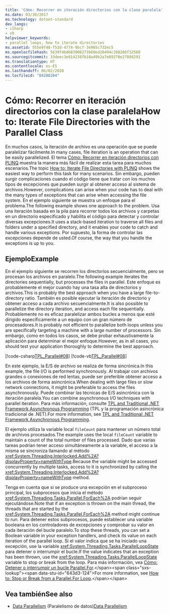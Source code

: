 ```yaml
---
title: 'Cómo: Recorrer en iteración directorios con la clase paralela'
ms.date: 03/30/2017
ms.technology: dotnet-standard
dev_langs:
- csharp
- vb
helpviewer_keywords:
- parallel loops, how to iterate directories
ms.assetid: 555e9f48-f53d-4774-9bcf-3e965c732ec5
ms.openlocfilehash: 5639f4bdb83906273b60ed20494c288286f32560
ms.sourcegitcommit: 33deec3e814238fb18a49b2a7e89278e27888291
ms.translationtype: HT
ms.contentlocale: es-ES
ms.lasthandoff: 06/02/2020
ms.locfileid: "84288204"
---
```

# <a name="how-to-iterate-file-directories-with-the-parallel-class"></a><span data-ttu-id="643d3-102">Cómo: Recorrer en iteración directorios con la clase paralela</span><span class="sxs-lookup"><span data-stu-id="643d3-102">How to: Iterate File Directories with the Parallel Class</span></span>
<span data-ttu-id="643d3-103">En muchos casos, la iteración de archivo es una operación que se puede paralelizar fácilmente.</span><span class="sxs-lookup"><span data-stu-id="643d3-103">In many cases, file iteration is an operation that can be easily parallelized.</span></span> <span data-ttu-id="643d3-104">El tema [Cómo: Recorrer en iteración directorios con PLINQ](how-to-iterate-file-directories-with-plinq.md) muestra la manera más fácil de realizar esta tarea para muchos escenarios.</span><span class="sxs-lookup"><span data-stu-id="643d3-104">The topic [How to: Iterate File Directories with PLINQ](how-to-iterate-file-directories-with-plinq.md) shows the easiest way to perform this task for many scenarios.</span></span> <span data-ttu-id="643d3-105">Sin embargo, pueden surgir complicaciones cuando el código tiene que tratar con los muchos tipos de excepciones que pueden surgir al obtener acceso al sistema de archivos.</span><span class="sxs-lookup"><span data-stu-id="643d3-105">However, complications can arise when your code has to deal with the many types of exceptions that can arise when accessing the file system.</span></span> <span data-ttu-id="643d3-106">En el ejemplo siguiente se muestra un enfoque para el problema.</span><span class="sxs-lookup"><span data-stu-id="643d3-106">The following example shows one approach to the problem.</span></span> <span data-ttu-id="643d3-107">Usa una iteración basada en la pila para recorrer todos los archivos y carpetas en un directorio especificado y habilita el código para detectar y controlar diversas excepciones.</span><span class="sxs-lookup"><span data-stu-id="643d3-107">It uses a stack-based iteration to traverse all files and folders under a specified directory, and it enables your code to catch and handle various exceptions.</span></span> <span data-ttu-id="643d3-108">Por supuesto, la forma de controlar las excepciones depende de usted.</span><span class="sxs-lookup"><span data-stu-id="643d3-108">Of course, the way that you handle the exceptions is up to you.</span></span>  
  
## <a name="example"></a><span data-ttu-id="643d3-109">Ejemplo</span><span class="sxs-lookup"><span data-stu-id="643d3-109">Example</span></span>  
 <span data-ttu-id="643d3-110">En el ejemplo siguiente se recorren los directorios secuencialmente, pero se procesan los archivos en paralelo.</span><span class="sxs-lookup"><span data-stu-id="643d3-110">The following example iterates the directories sequentially, but processes the files in parallel.</span></span> <span data-ttu-id="643d3-111">Este enfoque es probablemente el mejor cuando hay una tasa alta de directorios y archivos.</span><span class="sxs-lookup"><span data-stu-id="643d3-111">This is probably the best approach when you have a large file-to-directory ratio.</span></span> <span data-ttu-id="643d3-112">También es posible ejecutar la iteración de directorio y obtener acceso a cada archivo secuencialmente.</span><span class="sxs-lookup"><span data-stu-id="643d3-112">It is also possible to parallelize the directory iteration, and access each file sequentially.</span></span> <span data-ttu-id="643d3-113">Probablemente no es eficaz paralelizar ambos bucles a menos que esté dirigido específicamente a un equipo con un gran número de procesadores.</span><span class="sxs-lookup"><span data-stu-id="643d3-113">It is probably not efficient to parallelize both loops unless you are specifically targeting a machine with a large number of processors.</span></span> <span data-ttu-id="643d3-114">Sin embargo, como en todos los casos, se debe probar exhaustivamente la aplicación para determinar el mejor enfoque.</span><span class="sxs-lookup"><span data-stu-id="643d3-114">However, as in all cases, you should test your application thoroughly to determine the best approach.</span></span>  
  
 [!code-csharp[TPL_Parallel#08](../../../samples/snippets/csharp/VS_Snippets_Misc/tpl_parallel/cs/parallel_file.cs#08)]
 [!code-vb[TPL_Parallel#08](../../../samples/snippets/visualbasic/VS_Snippets_Misc/tpl_parallel/vb/fileiteration08.vb#08)]  
  
 <span data-ttu-id="643d3-115">En este ejemplo, la E/S de archivo se realiza de forma sincrónica.</span><span class="sxs-lookup"><span data-stu-id="643d3-115">In this example, the file I/O is performed synchronously.</span></span> <span data-ttu-id="643d3-116">Al trabajar con archivos grandes o conexiones de red lentas, puede ser preferible obtener acceso a los archivos de forma asincrónica.</span><span class="sxs-lookup"><span data-stu-id="643d3-116">When dealing with large files or slow network connections, it might be preferable to access the files asynchronously.</span></span> <span data-ttu-id="643d3-117">Puede combinar las técnicas de E/S asincrónica con la iteración paralela.</span><span class="sxs-lookup"><span data-stu-id="643d3-117">You can combine asynchronous I/O techniques with parallel iteration.</span></span> <span data-ttu-id="643d3-118">Para más información, consulte [TPL and Traditional .NET Framework Asynchronous Programming](tpl-and-traditional-async-programming.md) (TPL y la programación asincrónica tradicional de .NET).</span><span class="sxs-lookup"><span data-stu-id="643d3-118">For more information, see [TPL and Traditional .NET Framework Asynchronous Programming](tpl-and-traditional-async-programming.md).</span></span>  
  
 <span data-ttu-id="643d3-119">El ejemplo utiliza la variable local `fileCount` para mantener un número total de archivos procesados.</span><span class="sxs-lookup"><span data-stu-id="643d3-119">The example uses the local `fileCount` variable to maintain a count of the total number of files processed.</span></span> <span data-ttu-id="643d3-120">Dado que varias tareas podrían tener acceso simultáneamente a la variable, el acceso a la misma se sincroniza llamando al método <xref:System.Threading.Interlocked.Add%2A?displayProperty=nameWithType>.</span><span class="sxs-lookup"><span data-stu-id="643d3-120">Because the variable might be accessed concurrently by multiple tasks, access to it is synchronized by calling the <xref:System.Threading.Interlocked.Add%2A?displayProperty=nameWithType> method.</span></span>  
  
 <span data-ttu-id="643d3-121">Tenga en cuenta que si se produce una excepción en el subproceso principal, los subprocesos que inicia el método <xref:System.Threading.Tasks.Parallel.ForEach%2A> podrían seguir ejecutándose.</span><span class="sxs-lookup"><span data-stu-id="643d3-121">Note that if an exception is thrown on the main thread, the threads that are started by the <xref:System.Threading.Tasks.Parallel.ForEach%2A> method might continue to run.</span></span> <span data-ttu-id="643d3-122">Para detener estos subprocesos, puede establecer una variable booleana en los controladores de excepciones y comprobar su valor en cada iteración del bucle paralelo.</span><span class="sxs-lookup"><span data-stu-id="643d3-122">To stop these threads, you can set a Boolean variable in your exception handlers, and check its value on each iteration of the parallel loop.</span></span> <span data-ttu-id="643d3-123">Si el valor indica que se ha iniciado una excepción, use la variable <xref:System.Threading.Tasks.ParallelLoopState> para detener o interrumpir el bucle.</span><span class="sxs-lookup"><span data-stu-id="643d3-123">If the value indicates that an exception has been thrown, use the <xref:System.Threading.Tasks.ParallelLoopState> variable to stop or break from the loop.</span></span> <span data-ttu-id="643d3-124">Para más información, vea [Cómo: Detener o interrumpir un bucle Parallel.For](https://docs.microsoft.com/previous-versions/dotnet/netframework-4.0/dd460721(v=vs.100)).</span><span class="sxs-lookup"><span data-stu-id="643d3-124">For more information, see [How to: Stop or Break from a Parallel.For Loop](https://docs.microsoft.com/previous-versions/dotnet/netframework-4.0/dd460721(v=vs.100)).</span></span>  
  
## <a name="see-also"></a><span data-ttu-id="643d3-125">Vea también</span><span class="sxs-lookup"><span data-stu-id="643d3-125">See also</span></span>

- <span data-ttu-id="643d3-126">[Data Parallelism](data-parallelism-task-parallel-library.md) (Paralelismo de datos)</span><span class="sxs-lookup"><span data-stu-id="643d3-126">[Data Parallelism](data-parallelism-task-parallel-library.md)</span></span>
